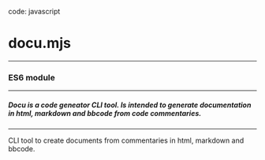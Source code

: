  
code: javascript  
# docu.mjs
---  
### ES6 module
---  
##### Docu is a code geneator CLI tool. Is intended to generate documentation in html, markdown and bbcode from code commentaries.
---  
CLI tool to create documents from commentaries in html, markdown and bbcode.  
